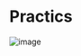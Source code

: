 # Practics
![image](https://github.com/alexblago/Practics/assets/70744450/2c0e69a2-ce12-4f07-a000-9bc50907040b)
